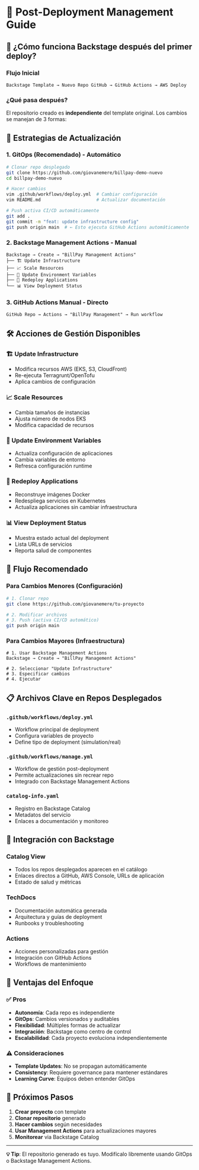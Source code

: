 # 🔧 Post-Deployment Management Guide

## 🎯 ¿Cómo funciona Backstage después del primer deploy?

### **Flujo Inicial**
```
Backstage Template → Nuevo Repo GitHub → GitHub Actions → AWS Deploy
```

### **¿Qué pasa después?**
El repositorio creado es **independiente** del template original. Los cambios se manejan de 3 formas:

## 🔄 **Estrategias de Actualización**

### **1. GitOps (Recomendado) - Automático**
```bash
# Clonar repo desplegado
git clone https://github.com/giovanemere/billpay-demo-nuevo
cd billpay-demo-nuevo

# Hacer cambios
vim .github/workflows/deploy.yml  # Cambiar configuración
vim README.md                     # Actualizar documentación

# Push activa CI/CD automáticamente
git add .
git commit -m "feat: update infrastructure config"
git push origin main  # ← Esto ejecuta GitHub Actions automáticamente
```

### **2. Backstage Management Actions - Manual**
```
Backstage → Create → "BillPay Management Actions"
├── 🏗️ Update Infrastructure
├── 📈 Scale Resources  
├── 🔧 Update Environment Variables
├── 🚀 Redeploy Applications
└── 📊 View Deployment Status
```

### **3. GitHub Actions Manual - Directo**
```
GitHub Repo → Actions → "BillPay Management" → Run workflow
```

## 🛠️ **Acciones de Gestión Disponibles**

### **🏗️ Update Infrastructure**
- Modifica recursos AWS (EKS, S3, CloudFront)
- Re-ejecuta Terragrunt/OpenTofu
- Aplica cambios de configuración

### **📈 Scale Resources**
- Cambia tamaños de instancias
- Ajusta número de nodos EKS
- Modifica capacidad de recursos

### **🔧 Update Environment Variables**
- Actualiza configuración de aplicaciones
- Cambia variables de entorno
- Refresca configuración runtime

### **🚀 Redeploy Applications**
- Reconstruye imágenes Docker
- Redespliega servicios en Kubernetes
- Actualiza aplicaciones sin cambiar infraestructura

### **📊 View Deployment Status**
- Muestra estado actual del deployment
- Lista URLs de servicios
- Reporta salud de componentes

## 🎯 **Flujo Recomendado**

### **Para Cambios Menores (Configuración)**
```bash
# 1. Clonar repo
git clone https://github.com/giovanemere/tu-proyecto

# 2. Modificar archivos
# 3. Push (activa CI/CD automático)
git push origin main
```

### **Para Cambios Mayores (Infraestructura)**
```
# 1. Usar Backstage Management Actions
Backstage → Create → "BillPay Management Actions"

# 2. Seleccionar "Update Infrastructure"
# 3. Especificar cambios
# 4. Ejecutar
```

## 📋 **Archivos Clave en Repos Desplegados**

### **`.github/workflows/deploy.yml`**
- Workflow principal de deployment
- Configura variables de proyecto
- Define tipo de deployment (simulation/real)

### **`.github/workflows/manage.yml`**
- Workflow de gestión post-deployment
- Permite actualizaciones sin recrear repo
- Integrado con Backstage Management Actions

### **`catalog-info.yaml`**
- Registro en Backstage Catalog
- Metadatos del servicio
- Enlaces a documentación y monitoreo

## 🔗 **Integración con Backstage**

### **Catalog View**
- Todos los repos desplegados aparecen en el catálogo
- Enlaces directos a GitHub, AWS Console, URLs de aplicación
- Estado de salud y métricas

### **TechDocs**
- Documentación automática generada
- Arquitectura y guías de deployment
- Runbooks y troubleshooting

### **Actions**
- Acciones personalizadas para gestión
- Integración con GitHub Actions
- Workflows de mantenimiento

## 🎉 **Ventajas del Enfoque**

### **✅ Pros**
- **Autonomía**: Cada repo es independiente
- **GitOps**: Cambios versionados y auditables  
- **Flexibilidad**: Múltiples formas de actualizar
- **Integración**: Backstage como centro de control
- **Escalabilidad**: Cada proyecto evoluciona independientemente

### **⚠️ Consideraciones**
- **Template Updates**: No se propagan automáticamente
- **Consistency**: Requiere governance para mantener estándares
- **Learning Curve**: Equipos deben entender GitOps

## 🚀 **Próximos Pasos**

1. **Crear proyecto** con template
2. **Clonar repositorio** generado
3. **Hacer cambios** según necesidades
4. **Usar Management Actions** para actualizaciones mayores
5. **Monitorear** via Backstage Catalog

---

**💡 Tip**: El repositorio generado es tuyo. Modifícalo libremente usando GitOps o Backstage Management Actions.

